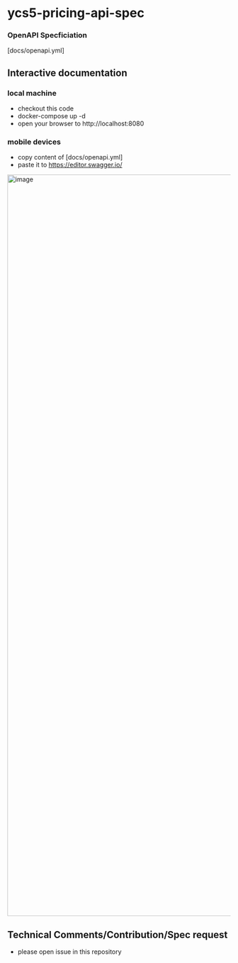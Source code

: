 # ycs5-pricing-api-spec

### OpenAPI Specficiation
[docs/openapi.yml]

## Interactive documentation
### local machine 
- checkout this code
- docker-compose up -d
- open your browser to http://localhost:8080

### mobile devices
- copy content of [docs/openapi.yml]
- paste it to https://editor.swagger.io/ 
<img width="1674" alt="image" src="https://user-images.githubusercontent.com/8407412/163927699-066f933c-07ed-4bdf-8708-d6443ce8dc03.png">

## Technical Comments/Contribution/Spec request
- please open issue in this repository
